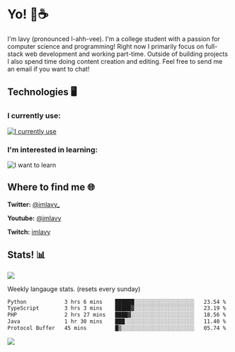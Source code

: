 # Yo! 🦊☕

I'm lavy (pronounced l-ahh-vee). I'm a college student with a passion for computer science and programming! Right now I primarily focus on full-stack web development and working part-time. Outside of building projects I also spend time doing content creation and editing. Feel free to send me an email if you want to chat!


## Technologies 🖥️

### I currently use:
[![I currently use](https://skillicons.dev/icons?i=ts,react,nextjs,nodejs,python,django,svelte,aws,emotion,electron,vite,styledcomponents,vercel,figma,github,vscode,mongo,docker,linux,ps,pr,ae&perline=8)](https://skillicons.dev)
### I'm interested in learning:
![I want to learn](https://skillicons.dev/icons?i=graphql,apollo,nginx,redis,threejs,supabase,astro&perline=8)

## Where to find me 🌐

**Twitter:** [@imlavy_](https://twitter.com/@imlavy_)

**Youtube:** [@imlavy](https://youtube.com/@imlavy)

**Twitch:** [imlavy](https://twitch.tv/imlavy)

## Stats! 📊
[![](https://visitcount.itsvg.in/api?id=lavyyy&icon=0&color=11)](https://visitcount.itsvg.in)

Weekly langauge stats. (resets every sunday)
<!--START_SECTION:waka-->

```txt
Python            3 hrs 6 mins    ██████░░░░░░░░░░░░░░░░░░░   23.54 %
TypeScript        3 hrs 3 mins    █████▓░░░░░░░░░░░░░░░░░░░   23.19 %
PHP               2 hrs 27 mins   ████▓░░░░░░░░░░░░░░░░░░░░   18.56 %
Java              1 hr 30 mins    ███░░░░░░░░░░░░░░░░░░░░░░   11.40 %
Protocol Buffer   45 mins         █▒░░░░░░░░░░░░░░░░░░░░░░░   05.74 %
```

<!--END_SECTION:waka-->

![](https://github-readme-stats.vercel.app/api?username=lavyyy&theme=midnight-purple&hide_border=true&include_all_commits=true&count_private=true)

